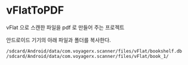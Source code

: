 # vFlatToPDF
vFlat 으로 스캔한 파일을 pdf 로 만들어 주는 프로젝트

안드로이드 기기의 아래 파일과 폴더를 복사한다.

```
/sdcard/Android/data/com.voyagerx.scanner/files/vFlat/bookshelf.db
/sdcard/Android/data/com.voyagerx.scanner/files/vFlat/book_1/
```
